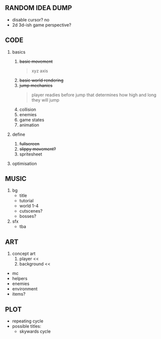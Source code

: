 ## RANDOM IDEA DUMP
- disable cursor? no
- 2d 3d-ish game perspective?

## CODE
1. basics
   1. ~~basic movement~~
      > xyz axis
   3. ~~basic world rendering~~
   4. ~~jump mechanics~~
      > player readies before jump that determines how high and long they will jump
   2. collision
   5. enemies
   5. game states
   6. animation

2. define
    1. ~~fullscreen~~
    2. ~~slippy movement?~~
    3. spritesheet

3. optimisation

## MUSIC
1. bg
   - title
   - tutorial
   - world 1-4
   - cutscenes?
   - bosses?
2. sfx
   - tba

## ART
1. concept art
    1. player <<
    2. background <<

- mc
- helpers
- enemies
- environment
- items? 

## PLOT
- repeating cycle
- possible titles:
   - skywards cycle